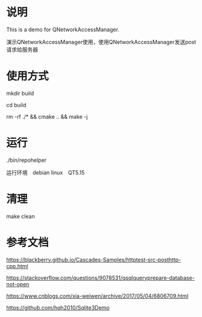# 说明

This is a demo for QNetworkAccessManager.

演示QNetworkAccessManager使用，使用QNetworkAccessManager发送post请求给服务器

# 使用方式

mkdir build

cd build

rm -rf ./* && cmake .. && make -j

# 运行

./bin/repohelper

运行环境　debian linux　QT5.15

# 清理

make clean

# 参考文档

https://blackberry.github.io/Cascades-Samples/httptest-src-posthttp-cpp.html

https://stackoverflow.com/questions/9078531/qsqlqueryprepare-database-not-open

https://www.cnblogs.com/xia-weiwen/archive/2017/05/04/6806709.html

https://github.com/hqh2010/Sqlite3Demo
